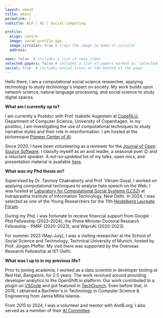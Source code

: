 ```yaml
---
layout: about
title: about
permalink: /
subtitle: NLP | AI | Social Computing.

profile:
  align: centre
  image: sarah_profile.jpg
  image_circular: true # crops the image to make it circular
  address:

news: false  # includes a list of news items
selected_papers: false # includes a list of papers marked as "selected={true}"
social: true  # includes social icons at the bottom of the page
---
```

Hello there, I am a computational social science researcher, applying technology to study technology's impact on society. My work builds upon network science, natural language processing, and social science to study digital spaces. 


**What am I currently up to?**

I am currently a Postdoc with Prof. Isabelle Augestein at [CopeNLU](https://www.copenlu.com/), Department of Computer Science, University of Copenhagen. In my postdoc, I am investigating the use of computational techniques to study narrative styles and their role in misinformation. I am hosted at the picturesque [Pioneer Center of AI](https://www.aicentre.dk/the-centre-p1).

Since 2020, I have been volunteering as a reviewer for the [Journal of Open Source Software](https://joss.theoj.org/papers/reviewed_by/@sara-02). I  classify myself as an avid reader, a seasonal poet 😉 and a reluctant speaker. A *not-so-updated* list of my talks, open mics, and presentation material is available [here](https://github.com/sara-02/pradarshan).

**What was my Phd thesis on?**

Supervised by Dr. Tanmoy Chakraborty and Prof. Vikram Goyal, I worked on applying computational techniques to analyse hate speech on the Web. I was hosted at [Laboratory for Computational Social Systems (LCS2)](https://lcs2.iiitd.edu.in/) at Indraprastha Institute of Information Technology, New Delhi. In 2024, I was selected as one of the Young Researchers for the 11th [Heidelberg Laureate Forum](https://www.heidelberg-laureate-forum.org/).

During my Phd, I was fortunate to receive financial support from Google Phd Fellowship (2023-2024), the Prime Minister Doctoral Research Fellowship - PMRF (2020-2023), and WiproAI (2020-2023).

For summer 2023 (May-July), I was a visiting researcher at the School of Social Science and Technology, Technical University of Munich, hosted by Prof. Jürgen Pfeffer. My visit there was supported by the Overseas Research Fellowship at IIIT-Delhi.

**What was I up to in my previous life?**

Prior to joining academia, I worked as a data scientist in developer tooling at Red Hat, Bangalore, for 2.5 years. The work revolved around providing developer analytics to the OpenShift.io platform. Our work contributed to a plugin on [VSCode](https://marketplace.visualstudio.com/items?itemName=redhat.fabric8-analytics) and got featured in [TechCrunch](https://techcrunch.com/2017/05/02/red-hat-launches-openshift-io-an-online-ide-for-building-container-based-applications/). Even before that, in 2016, I obtained a Bachelor's in Technology in Computer Science & Engineering from Jamia Millia Islamia.

From 2015 to 2024, I was a volunteer and mentor with AnitB.org. I also served as a member of their [AI Committee](https://membership.anitab.org/page/connect-with-the-Artificial-Intelligence-Committee).